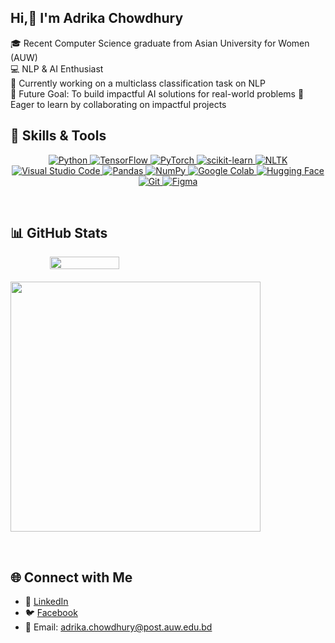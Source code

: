 ## Hi,👋 I'm Adrika Chowdhury

🎓 Recent Computer Science graduate from Asian University for Women (AUW)  
💻 NLP & AI Enthusiast  
🌱 Currently working on a multiclass classification task on NLP  
🚀 Future Goal: To build impactful AI solutions for real-world problems
🤝 Eager to learn by collaborating on impactful projects

## 🔧 Skills & Tools
<p align="center">

<!-- Python -->
<a href="https://www.python.org/">
    <img src="https://img.shields.io/badge/Python-3776AB?style=for-the-badge&logo=python&logoColor=white" alt="Python" />
</a>
<!-- TensorFlow -->
<a href="https://www.tensorflow.org/">
    <img src="https://img.shields.io/badge/TensorFlow-FF6F00?style=for-the-badge&logo=tensorflow&logoColor=white" alt="TensorFlow" />
</a>
<!-- PyTorch -->
<a href="https://pytorch.org/">
    <img src="https://img.shields.io/badge/PyTorch-EE4C2C?style=for-the-badge&logo=pytorch&logoColor=white" alt="PyTorch" />
</a>
<!-- scikit-learn -->
<a href="https://scikit-learn.org/">
    <img src="https://img.shields.io/badge/scikit--learn-F7931E?style=for-the-badge&logo=scikit-learn&logoColor=white" alt="scikit-learn" />
</a>

<!-- NLTK -->
<a href="https://www.nltk.org/">
    <img src="https://img.shields.io/badge/NLTK-154360?style=for-the-badge&logo=python&logoColor=white" alt="NLTK" />
</a>

<!-- Visual Studio Code -->
<a href="https://code.visualstudio.com/">
    <img src="https://img.shields.io/badge/VS%20Code-0078D4?style=for-the-badge&logo=visualstudiocode&logoColor=white" alt="Visual Studio Code" />
</a>

<!-- Pandas -->
<a href="https://pandas.pydata.org/">
    <img src="https://img.shields.io/badge/Pandas-150458?style=for-the-badge&logo=pandas&logoColor=white" alt="Pandas" />
</a>
<!-- NumPy -->
<a href="https://numpy.org/">
    <img src="https://img.shields.io/badge/NumPy-013243?style=for-the-badge&logo=numpy&logoColor=white" alt="NumPy" />
</a>
<!-- Google Colab -->
<a href="https://colab.research.google.com/">
    <img src="https://img.shields.io/badge/Google%20Colab-F9AB00?style=for-the-badge&logo=googlecolab&logoColor=white" alt="Google Colab" />
</a>
<!-- Hugging Face -->
<a href="https://huggingface.co/">
    <img src="https://img.shields.io/badge/Hugging%20Face-FFD21E?style=for-the-badge&logo=huggingface&logoColor=black" alt="Hugging Face" />
</a>

<!-- Git -->
<a href="https://git-scm.com/">
    <img src="https://img.shields.io/badge/Git-F05032?style=for-the-badge&logo=git&logoColor=white" alt="Git" />
</a>

<!-- Figma -->
<a href="https://www.figma.com/">
    <img src="https://img.shields.io/badge/Figma-F24E1E?style=for-the-badge&logo=figma&logoColor=white" alt="Figma" />
</a>
</p>

<br/>

## 📊 GitHub Stats

<p align="center" style="display: flex; gap: 20px; flex-wrap: wrap;">
  <img width="47%" src="https://streak-stats.demolab.com?user=adrikachowdhury&theme=tokyonight&hide_border=true" />
  <img width="400" src="https://github-readme-stats.vercel.app/api/top-langs/?username=adrikachowdhury&layout=compact&theme=tokyonight" />
</p>

<br/>

## 🌐 Connect with Me

- 💼 [LinkedIn](https://linkedin.com/in/yourusername)  
- 🐦 [Facebook](https://facebook.com/adrika.prachi.191/)
- 📧 Email: adrika.chowdhury@post.auw.edu.bd
